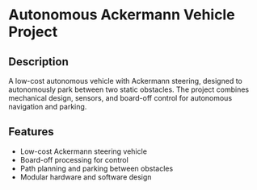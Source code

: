 # Autonomous Ackermann Vehicle Project

## Description
A low-cost autonomous vehicle with Ackermann steering, designed to autonomously park between two static obstacles. The project combines mechanical design, sensors, and board-off control for autonomous navigation and parking.

## Features
- Low-cost Ackermann steering vehicle
- Board-off processing for control
- Path planning and parking between obstacles
- Modular hardware and software design

